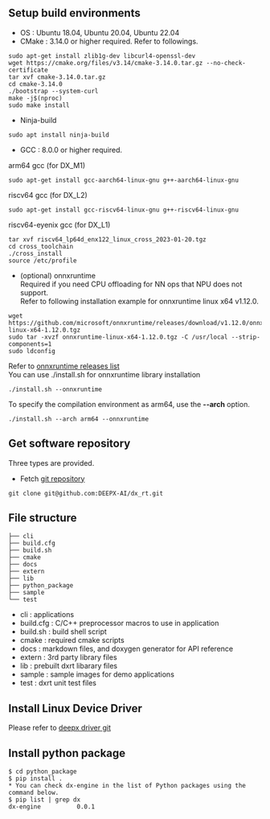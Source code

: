 ## Setup build environments
* OS : Ubuntu 18.04, Ubuntu 20.04, Ubuntu 22.04 
* CMake : 3.14.0 or higher required. Refer to followings.  
```
sudo apt-get install zlib1g-dev libcurl4-openssl-dev
wget https://cmake.org/files/v3.14/cmake-3.14.0.tar.gz --no-check-certificate
tar xvf cmake-3.14.0.tar.gz
cd cmake-3.14.0
./bootstrap --system-curl
make -j$(nproc)
sudo make install
```
* Ninja-build  
```
sudo apt install ninja-build
```
* GCC : 8.0.0 or higher required.  

arm64 gcc (for DX_M1)  
```
sudo apt-get install gcc-aarch64-linux-gnu g++-aarch64-linux-gnu
```
riscv64 gcc (for DX_L2)  
```
sudo apt-get install gcc-riscv64-linux-gnu g++-riscv64-linux-gnu
```
riscv64-eyenix gcc (for DX_L1)  
```
tar xvf riscv64_lp64d_enx122_linux_cross_2023-01-20.tgz
cd cross_toolchain
./cross_install
source /etc/profile
```
* (optional) onnxruntime  
Required if you need CPU offloading for NN ops that NPU does not support.  
Refer to following installation example for onnxruntime linux x64 v1.12.0.  
```
wget https://github.com/microsoft/onnxruntime/releases/download/v1.12.0/onnxruntime-linux-x64-1.12.0.tgz 
sudo tar -xvzf onnxruntime-linux-x64-1.12.0.tgz -C /usr/local --strip-components=1
sudo ldconfig 
```
Refer to [onnxruntime releases list](https://github.com/microsoft/onnxruntime/tags)    
You can use ./install.sh for onnxruntime library installation      
  ```shell
  ./install.sh --onnxruntime  
  ```        
  To specify the compilation environment as arm64, use the **--arch** option.     
  ```shell
  ./install.sh --arch arm64 --onnxruntime
  ```           
## Get software repository
Three types are provided.  
* Fetch [git repository](https://github.com/DEEPX-AI/dx_rt)
```
git clone git@github.com:DEEPX-AI/dx_rt.git
```
## File structure
```
├── cli
├── build.cfg
├── build.sh
├── cmake
├── docs
├── extern
├── lib
├── python_package
├── sample
└── test
```

* cli : applications
* build.cfg : C/C++ preprocessor macros to use in application  
* build.sh : build shell script  
* cmake : required cmake scripts  
* docs : markdown files, and doxygen generator for API reference  
* extern : 3rd party library files  
* lib : prebuilt dxrt libarary files  
* sample : sample images for demo applications  
* test : dxrt unit test files  

## Install Linux Device Driver
   Please refer to [deepx driver git](https://github.com/DEEPX-AI/dx_rt_npu_linux_driver)

## Install python package
```
$ cd python_package
$ pip install .
* You can check dx-engine in the list of Python packages using the command below.
$ pip list | grep dx
dx-engine          0.0.1
```
